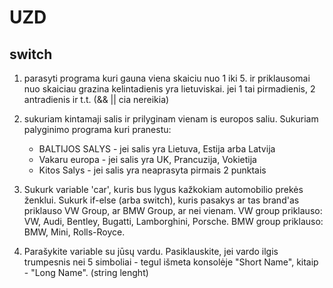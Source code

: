 # UZD

## switch

1. parasyti programa kuri gauna viena skaiciu nuo 1 iki 5. ir priklausomai nuo skaiciau grazina kelintadienis yra lietuviskai. jei 1 tai pirmadienis, 2 antradienis ir t.t. (&& || cia nereikia)

2. sukuriam kintamaji salis ir prilyginam vienam is europos saliu. Sukuriam palyginimo programa kuri pranestu:

   - BALTIJOS SALYS - jei salis yra Lietuva, Estija arba Latvija
   - Vakaru europa - jei salis yra UK, Prancuzija, Vokietija
   - Kitos Salys - jei salis yra neaprasyta pirmais 2 punktais

3. Sukurk variable 'car', kuris bus lygus kažkokiam automobilio prekės ženklui. Sukurk if-else (arba switch), kuris pasakys ar tas brand'as priklauso VW Group, ar BMW Group, ar nei vienam.
   VW group priklauso: VW, Audi, Bentley, Bugatti, Lamborghini, Porsche.
   BMW group priklauso: BMW, Mini, Rolls-Royce.

4. Parašykite variable su jūsų vardu. Pasiklauskite, jei vardo ilgis trumpesnis nei 5 simboliai - tegul išmeta konsolėje "Short Name", kitaip - "Long Name". (string lenght)
